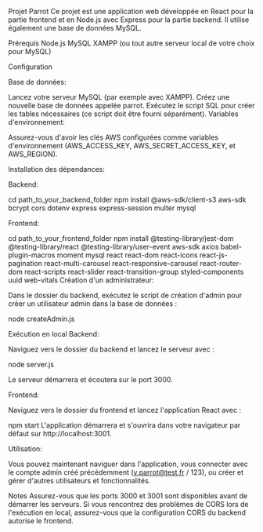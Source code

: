 Projet Parrot
Ce projet est une application web développée en React pour la partie frontend et en Node.js avec Express pour la partie backend. Il utilise également une base de données MySQL.

Prérequis
Node.js
MySQL
XAMPP (ou tout autre serveur local de votre choix pour MySQL)


Configuration


Base de données:

Lancez votre serveur MySQL (par exemple avec XAMPP).
Créez une nouvelle base de données appelée parrot.
Exécutez le script SQL pour créer les tables nécessaires (ce script doit être fourni séparément).
Variables d'environnement:

Assurez-vous d'avoir les clés AWS configurées comme variables d'environnement (AWS_ACCESS_KEY, AWS_SECRET_ACCESS_KEY, et AWS_REGION).



Installation des dépendances:

Backend:

cd path_to_your_backend_folder
npm install @aws-sdk/client-s3 aws-sdk bcrypt cors dotenv express express-session multer mysql


Frontend:

cd path_to_your_frontend_folder
npm install @testing-library/jest-dom @testing-library/react @testing-library/user-event aws-sdk axios babel-plugin-macros moment mysql react react-dom react-icons react-js-pagination react-multi-carousel react-responsive-carousel react-router-dom react-scripts react-slider react-transition-group styled-components uuid web-vitals
Création d'un administrateur:

Dans le dossier du backend, exécutez le script de création d'admin pour créer un utilisateur admin dans la base de données :

node createAdmin.js


Exécution en local
Backend:

Naviguez vers le dossier du backend et lancez le serveur avec :

node server.js

Le serveur démarrera et écoutera sur le port 3000.


Frontend:

Naviguez vers le dossier du frontend et lancez l'application React avec :

npm start
L'application démarrera et s'ouvrira dans votre navigateur par défaut sur http://localhost:3001.


Utilisation:

Vous pouvez maintenant naviguer dans l'application, vous connecter avec le compte admin créé précédemment (v.parrot@test.fr / 123), ou créer et gérer d'autres utilisateurs et fonctionnalités.


Notes
Assurez-vous que les ports 3000 et 3001 sont disponibles avant de démarrer les serveurs.
Si vous rencontrez des problèmes de CORS lors de l'exécution en local, assurez-vous que la configuration CORS du backend autorise le frontend.
